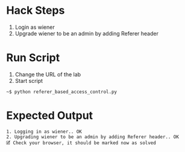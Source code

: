 # Hack Steps

1. Login as wiener
2. Upgrade wiener to be an admin by adding Referer header

# Run Script

1. Change the URL of the lab
2. Start script

```
~$ python referer_based_access_control.py
```

# Expected Output

```
1. Logging in as wiener.. OK
2. Upgrading wiener to be an admin by adding Referer header.. OK
🗹 Check your browser, it should be marked now as solved
```
